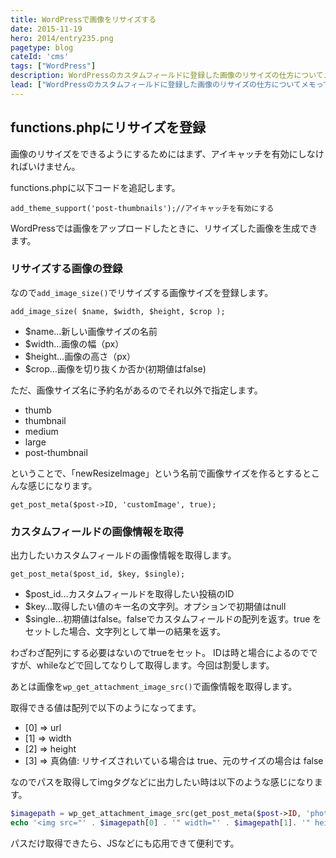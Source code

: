 ```yaml
---
title: WordPressで画像をリサイズする
date: 2015-11-19
hero: 2014/entry235.png
pagetype: blog
cateId: 'cms'
tags: ["WordPress"]
description: WordPressのカスタムフィールドに登録した画像のリサイズの仕方についてメモっておきます。
lead: ["WordPressのカスタムフィールドに登録した画像のリサイズの仕方についてメモっておきます。"]
---
```

## functions.phpにリサイズを登録
画像のリサイズをできるようにするためにはまず、アイキャッチを有効にしなければいけません。

functions.phpに以下コードを追記します。
```
add_theme_support('post-thumbnails');//アイキャッチを有効にする
```
WordPressでは画像をアップロードしたときに、リサイズした画像を生成できます。

### リサイズする画像の登録
なので`add_image_size()`でリサイズする画像サイズを登録します。

`add_image_size( $name, $width, $height, $crop );`

* $name…新しい画像サイズの名前
* $width…画像の幅（px）
* $height…画像の高さ（px）
* $crop…画像を切り抜くか否か(初期値はfalse)

ただ、画像サイズ名に予約名があるのでそれ以外で指定します。

* thumb
* thumbnail
* medium
* large
* post-thumbnail

ということで、「newResizeImage」という名前で画像サイズを作るとするとこんな感じになります。

```
get_post_meta($post->ID, 'customImage', true);
```

### カスタムフィールドの画像情報を取得
出力したいカスタムフィールドの画像情報を取得します。

`get_post_meta($post_id, $key, $single);`

* $post_id…カスタムフィールドを取得したい投稿のID
* $key…取得したい値のキー名の文字列。オプションで初期値はnull
* $single…初期値はfalse。falseでカスタムフィールドの配列を返す。true をセットした場合、文字列として単一の結果を返す。

わざわざ配列にする必要はないのでtrueをセット。
IDは時と場合によるのでですが、whileなどで回してなりして取得します。今回は割愛します。

あとは画像を`wp_get_attachment_image_src()`で画像情報を取得します。

取得できる値は配列で以下のようになってます。

* [0] => url
* [1] => width
* [2] => height
* [3] => 真偽値: リサイズされいている場合は true、元のサイズの場合は false

なのでパスを取得してimgタグなどに出力したい時は以下のような感じになります。
```php
$imagepath = wp_get_attachment_image_src(get_post_meta($post->ID, 'photo1', true), 'newResizeImage');
echo '<img src="' . $imagepath[0] . '" width="' . $imagepath[1]. '" height="' . $imagepath[2]. '">';
```
パスだけ取得できたら、JSなどにも応用できて便利です。

